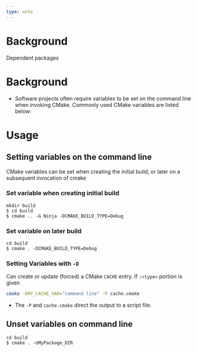 ```yaml
---
type: note
---
```


# Background
Dependent packages

# Background
- Software projects often require variables to be set on the command line when invoking CMake. Commonly used CMake variables are listed below:

# Usage
## Setting variables on the command line
CMake variables can be set when creating the initial build, or later on a subsequent invocation of cmake
### Set variable when creating initial build
```shell
mkdir build
$ cd build
$ cmake .. -G Ninja -DCMAKE_BUILD_TYPE=Debug
```
### Set variable on later build
```shell
cd build
$ cmake . -DCMAKE_BUILD_TYPE=Debug
```


### Setting Variables with `-D`
Can create or update (forced) a CMake `CACHE` entry. If `:<type>` portion is given 
```bash
cmake -DMY_CACHE_VAR="command line" -P cache.cmake
```
- The `-P` and `cache.cmake` direct the output to a script file. 
## Unset variables on command line
```shell
cd build
$ cmake . -UMyPackage_DIR
```